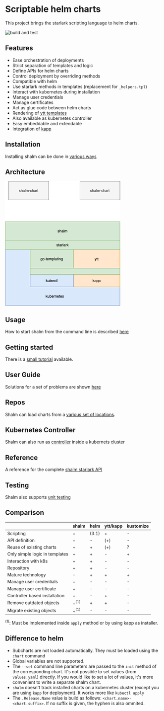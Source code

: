 
# Scriptable helm charts

This project brings the starlark scripting language to helm charts.

![build and test](https://github.com/wonderix/shalm/workflows/build%20and%20test/badge.svg)

## Features

* Ease orchestration of deployments
* Strict separation of templates and logic
* Define APIs for helm charts
* Control deployment by overriding methods
* Compatible with helm
* Use starlark methods in templates (replacement for `_helpers.tpl`)
* Interact with kubernetes during installation
* Manage user credentials
* Manage certificates
* Act as glue code between helm charts
* Rendering of [ytt templates](https://get-ytt.io/)
* Also available as kubernetes controller
* Easy embeddable and extendable
* Integration of [kapp](https://github.com/k14s/kapp)

## Installation

Installing shalm can be done in [various ways](doc/installation.md)

## Architecture

![](doc/Layer.png)

## Usage

How to start shalm from the command line is described [here](doc/command_line.md)

## Getting started

There is a [small tutorial](doc/getting_started.md) available.

## User Guide

Solutions for a set of problems are shown [here](doc/user_guide.md)

## Repos

Shalm can load charts from a [various set of locations](doc/repos.md).

## Kubernetes Controller

Shalm can also run as [controller](doc/controller.md) inside a kubernets cluster

## Reference

A reference for the complete [shalm starlark API](doc/reference.md)

## Testing

Shalm also supports [unit testing](doc/unit_tests.md)

## Comparison

|                                | shalm           | helm  | ytt/kapp | kustomize |
|--------------------------------|-----------------|-------|----------|-----------|
| Scripting                      | +               | (3.1) | +        | -         |
| API definition                 | +               | -     | (+)      | -         |
| Reuse of existing charts       | +               | +     | (+)      | ?         |
| Only simple logic in templates | +               | +     | -        | +         |
| Interaction with k8s           | +               | +     | -        | -         |
| Repository                     | +               | +     | -        | -         |
| Mature technology              | -               | +     | +        | +         |
| Manage user credentials        | +               | -     | -        | -         |
| Manage user certificate        | +               | -     | -        | -         |
| Controller based installation  | +               | -     | +        | -         |
| Remove outdated objects        | +<sup>(1)</sup> | +     | +        | -         |
| Migrate existing objects       | +<sup>(1)</sup> | -     | -        | -         |

<sup>(1)</sup>: Must be implemented inside `apply` method or by using kapp as installer.


## Difference to helm

* Subcharts are not loaded automatically. They must be loaded using the `chart` command
* Global variables are not supported.
* The `--set` command line parameters are passed to the `init` method of the corresponding chart.
It's not possible to set values (from `values.yaml`) directly.
If you would like to set a lot of values, it's more convenient to write a separate shalm chart.
* `shalm` doesn't track installed charts on a kubernetes cluster (except you are using `kapp` for deployment). It works more like `kubectl apply`
* The `.Release.Name` value is build as follows: `<chart.name>-<chart.suffix>`. If no suffix is given, the hyphen is also ommited.

